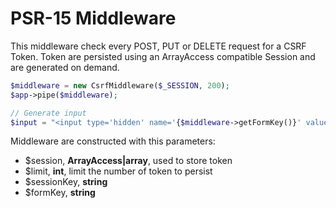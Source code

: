 # PSR-15 Middleware

This middleware check every POST, PUT or DELETE request for a CSRF Token.
Token are persisted using an ArrayAccess compatible Session and are generated on demand.

```php
$middleware = new CsrfMiddleware($_SESSION, 200);
$app->pipe($middleware);

// Generate input
$input = "<input type='hidden' name='{$middleware->getFormKey()}' value='{$middleware->generateToken()}'/>"
```


Middleware are constructed with this parameters:

- $session, **ArrayAccess|array**, used to store token
- $limit, **int**, limit the number of token to persist
- $sessionKey, **string**
- $formKey, **string**

